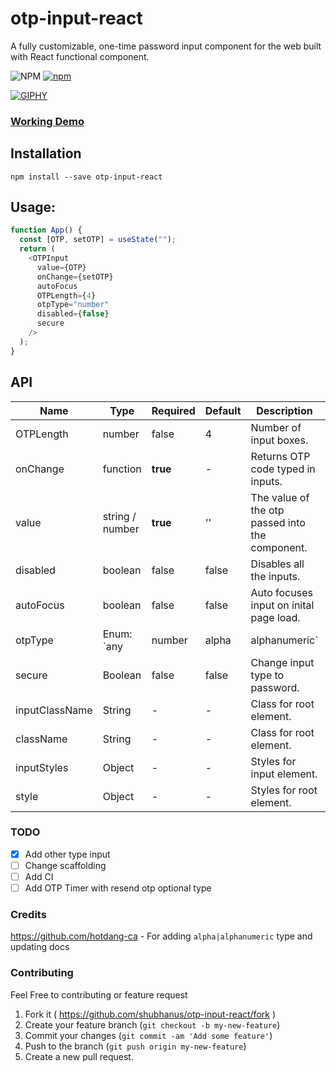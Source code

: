 # otp-input-react

A fully customizable, one-time password input component for the web built with React functional component.

![NPM](https://img.shields.io/npm/l/otp-input-react?style=flat-square)
[![npm](https://img.shields.io/npm/v/otp-input-react?style=flat-square)](https://badge.fury.io/js/otp-input-react)

[![GIPHY](https://media.giphy.com/media/kbbmyfMT282BIPe8Yq/giphy.gif)](https://shubhanus.github.io/otp-input-react/)

### [Working Demo](https://shubhanus.github.io/otp-input-react/)

## Installation

```
npm install --save otp-input-react
```

## Usage:

```javascript
function App() {
  const [OTP, setOTP] = useState("");
  return (
    <OTPInput
      value={OTP}
      onChange={setOTP}
      autoFocus
      OTPLength={4}
      otpType="number"
      disabled={false}
      secure
    />
  );
}
```

## API

| Name | Type | Required | Default | Description | Status |
| -- | -- | -- | -- | -- | -- |
| OTPLength | number | false | 4 | Number of input boxes. | Working |
| onChange | function | **true** | - | Returns OTP code typed in inputs. | Working |
| value | string / number | **true** | '' | The value of the otp passed into the component. | Working |
| disabled | boolean | false | false | Disables all the inputs. | Working |
| autoFocus | boolean | false | false | Auto focuses input on inital page load. | Working |
| otpType | Enum: `any|number|alpha|alphanumeric`  | false | any | `any` - allows any value. `number` - allow only numbers. `alpha` - allows only `a-zA-Z`. `alphanumeric` - allows `0-9a-zA-z` | Working |
| secure | Boolean | false | false | Change input type to password. | Working |
| inputClassName | String | - | - | Class for root element. | Working |
| className | String | - | - | Class for root element. | Working |
| inputStyles | Object | - | - | Styles for input element. | Working |
| style | Object | - | - | Styles for root element. | Working |

### TODO
- [x] Add other type input
- [ ] Change scaffolding 
- [ ] Add CI
- [ ] Add OTP Timer with resend otp optional type

### Credits
https://github.com/hotdang-ca - For adding `alpha|alphanumeric`	type and updating docs

### Contributing

Feel Free to contributing or feature request

1. Fork it ( https://github.com/shubhanus/otp-input-react/fork )
2. Create your feature branch (`git checkout -b my-new-feature`)
3. Commit your changes (`git commit -am 'Add some feature'`)
4. Push to the branch (`git push origin my-new-feature`)
5. Create a new pull request.




